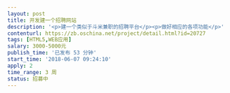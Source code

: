 ```yaml
---                
layout: post       
title: 开发建一个招聘网站           
description: '<p>建一个类似于斗米兼职的招聘平台</p><p>做好相应的各项功能</p>'     
contenturl: https://zb.oschina.net/project/detail.html?id=20727      
tags: [HTML5,WEB应用]            
salary: 3000-5000元          
publish_time: '已发布 53 分钟'         
start_time: '2018-06-07 09:24:10'           
apply: 2                   
time_range: 3 周              
status: 招募中                  
---                 
```


